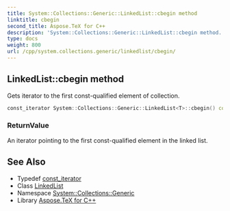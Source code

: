 ```yaml
---
title: System::Collections::Generic::LinkedList::cbegin method
linktitle: cbegin
second_title: Aspose.TeX for C++
description: 'System::Collections::Generic::LinkedList::cbegin method. Gets iterator to the first const-qualified element of collection in C++.'
type: docs
weight: 800
url: /cpp/system.collections.generic/linkedlist/cbegin/
---
```

## LinkedList::cbegin method


Gets iterator to the first const-qualified element of collection.

```cpp
const_iterator System::Collections::Generic::LinkedList<T>::cbegin() const noexcept
```


### ReturnValue

An iterator pointing to the first const-qualified element in the linked list.

## See Also

* Typedef [const_iterator](../const_iterator/)
* Class [LinkedList](../)
* Namespace [System::Collections::Generic](../../)
* Library [Aspose.TeX for C++](../../../)
